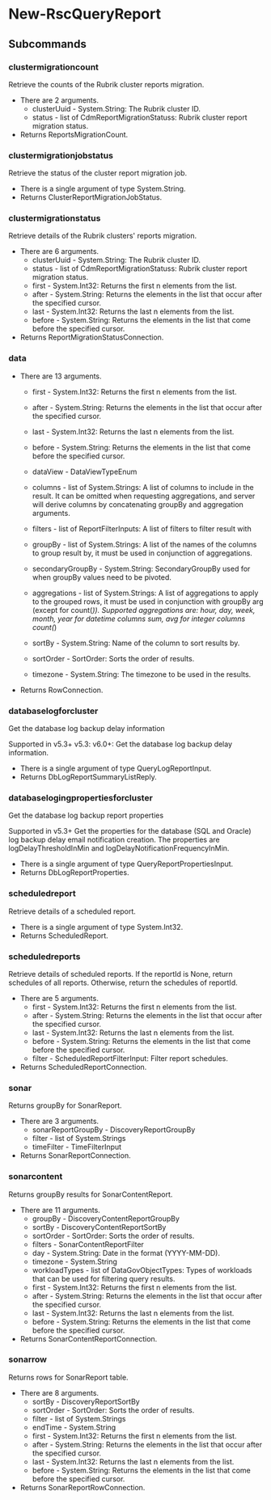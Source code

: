 # New-RscQueryReport
## Subcommands
### clustermigrationcount
Retrieve the counts of the Rubrik cluster reports migration.

- There are 2 arguments.
    - clusterUuid - System.String: The Rubrik cluster ID.
    - status - list of CdmReportMigrationStatuss: Rubrik cluster report migration status.
- Returns ReportsMigrationCount.
### clustermigrationjobstatus
Retrieve the status of the cluster report migration job.

- There is a single argument of type System.String.
- Returns ClusterReportMigrationJobStatus.
### clustermigrationstatus
Retrieve details of the Rubrik clusters' reports migration.

- There are 6 arguments.
    - clusterUuid - System.String: The Rubrik cluster ID.
    - status - list of CdmReportMigrationStatuss: Rubrik cluster report migration status.
    - first - System.Int32: Returns the first n elements from the list.
    - after - System.String: Returns the elements in the list that occur after the specified cursor.
    - last - System.Int32: Returns the last n elements from the list.
    - before - System.String: Returns the elements in the list that come before the specified cursor.
- Returns ReportMigrationStatusConnection.
### data
- There are 13 arguments.
    - first - System.Int32: Returns the first n elements from the list.
    - after - System.String: Returns the elements in the list that occur after the specified cursor.
    - last - System.Int32: Returns the last n elements from the list.
    - before - System.String: Returns the elements in the list that come before the specified cursor.
    - dataView - DataViewTypeEnum
    - columns - list of System.Strings: A list of columns to include in the result. It can be omitted when
           requesting aggregations, and server will derive columns by
           concatenating groupBy and aggregation arguments.
        
    - filters - list of ReportFilterInputs: A list of filters to filter result with
    - groupBy - list of System.Strings: A list of the names of the columns to group result by, it must be
           used in conjunction of aggregations.
        
    - secondaryGroupBy - System.String: SecondaryGroupBy used for when groupBy values need to be pivoted.
        
    - aggregations - list of System.Strings: A list of aggregations to apply to the grouped rows, it must be used
           in conjunction with groupBy arg (except for count(*)). Supported
           aggregations are:
           hour, day, week, month, year for datetime columns
           sum, avg for integer columns
           count(*)
        
    - sortBy - System.String: Name of the column to sort results by.
    - sortOrder - SortOrder: Sorts the order of results.
    - timezone - System.String: The timezone to be used in the results.
- Returns RowConnection.
### databaselogforcluster
Get the database log backup delay information

Supported in v5.3+
v5.3: 
v6.0+: Get the database log backup delay information.

- There is a single argument of type QueryLogReportInput.
- Returns DbLogReportSummaryListReply.
### databaselogingpropertiesforcluster
Get the database log backup report properties

Supported in v5.3+
Get the properties for the database (SQL and Oracle) log backup delay email notification creation. The properties are logDelayThresholdInMin and logDelayNotificationFrequencyInMin.

- There is a single argument of type QueryReportPropertiesInput.
- Returns DbLogReportProperties.
### scheduledreport
Retrieve details of a scheduled report.

- There is a single argument of type System.Int32.
- Returns ScheduledReport.
### scheduledreports
Retrieve details of scheduled reports. If the reportId is None, return schedules of all reports. Otherwise, return the schedules of reportId.

- There are 5 arguments.
    - first - System.Int32: Returns the first n elements from the list.
    - after - System.String: Returns the elements in the list that occur after the specified cursor.
    - last - System.Int32: Returns the last n elements from the list.
    - before - System.String: Returns the elements in the list that come before the specified cursor.
    - filter - ScheduledReportFilterInput: Filter report schedules.
- Returns ScheduledReportConnection.
### sonar
Returns groupBy for SonarReport.

- There are 3 arguments.
    - sonarReportGroupBy - DiscoveryReportGroupBy
    - filter - list of System.Strings
    - timeFilter - TimeFilterInput
- Returns SonarReportConnection.
### sonarcontent
Returns groupBy results for SonarContentReport.

- There are 11 arguments.
    - groupBy - DiscoveryContentReportGroupBy
    - sortBy - DiscoveryContentReportSortBy
    - sortOrder - SortOrder: Sorts the order of results.
    - filters - SonarContentReportFilter
    - day - System.String: Date in the format (YYYY-MM-DD).
    - timezone - System.String
    - workloadTypes - list of DataGovObjectTypes: Types of workloads that can be used for filtering query results.
    - first - System.Int32: Returns the first n elements from the list.
    - after - System.String: Returns the elements in the list that occur after the specified cursor.
    - last - System.Int32: Returns the last n elements from the list.
    - before - System.String: Returns the elements in the list that come before the specified cursor.
- Returns SonarContentReportConnection.
### sonarrow
Returns rows for SonarReport table.

- There are 8 arguments.
    - sortBy - DiscoveryReportSortBy
    - sortOrder - SortOrder: Sorts the order of results.
    - filter - list of System.Strings
    - endTime - System.String
    - first - System.Int32: Returns the first n elements from the list.
    - after - System.String: Returns the elements in the list that occur after the specified cursor.
    - last - System.Int32: Returns the last n elements from the list.
    - before - System.String: Returns the elements in the list that come before the specified cursor.
- Returns SonarReportRowConnection.
